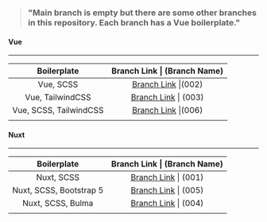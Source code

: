 > ### "Main branch is empty but there are some other branches in this repository. Each branch has a Vue boilerplate."





#### Vue

---



|      Boilerplate       |                 Branch Link \| (Branch Name)                 |
| :--------------------: | :----------------------------------------------------------: |
|       Vue, SCSS        | [Branch Link](https://github.com/Rasaf-Ibrahim/Vue.js-Boilerplates/tree/002) \|(002) |
|    Vue, TailwindCSS    | [Branch Link](https://github.com/Rasaf-Ibrahim/Vue.js-Boilerplates/tree/003) \| (003) |
| Vue, SCSS, TailwindCSS | [Branch Link](https://github.com/Rasaf-Ibrahim/Vue.js-Boilerplates/tree/006) \|(006) |
|                        |                                                              |





#### Nuxt

---



|       Boilerplate       |                 Branch Link \| (Branch Name)                 |
| :---------------------: | :----------------------------------------------------------: |
|       Nuxt, SCSS        | [Branch Link](https://github.com/Rasaf-Ibrahim/Vue.js-Boilerplates/tree/001) \| (001) |
| Nuxt, SCSS, Bootstrap 5 | [Branch Link](https://github.com/Rasaf-Ibrahim/Vue.js-Boilerplates/tree/005 ) \| (005) |
|    Nuxt, SCSS, Bulma    | [Branch Link](https://github.com/Rasaf-Ibrahim/Vue.js-Boilerplates/tree/004 ) \| (004) |
|                         |                                                              |
